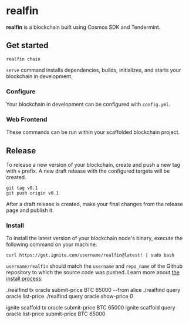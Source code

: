 # realfin
**realfin** is a blockchain built using Cosmos SDK and Tendermint.

## Get started

```
realfin chain
```

`serve` command installs dependencies, builds, initializes, and starts your blockchain in development.

### Configure

Your blockchain in development can be configured with `config.yml`.

### Web Frontend
These commands can be run within your scaffolded blockchain project. 

## Release
To release a new version of your blockchain, create and push a new tag with `v` prefix. A new draft release with the configured targets will be created.

```
git tag v0.1
git push origin v0.1
```

After a draft release is created, make your final changes from the release page and publish it.

### Install
To install the latest version of your blockchain node's binary, execute the following command on your machine:

```
curl https://get.ignite.com/username/realfin@latest! | sudo bash
```
`username/realfin` should match the `username` and `repo_name` of the Github repository to which the source code was pushed. Learn more about [the install process](https://github.com/allinbits/starport-installer).


 ./realfind tx oracle submit-price BTC 65000 --from alice
 ./realfind query oracle list-price
./realfind query oracle show-price 0

ignite scaffold tx oracle submit-price BTC 65000
ignite scaffold query oracle list-price submit-price BTC 65000